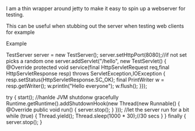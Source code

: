 I am a thin wrapper around jetty to make it easy to spin up a webserver for testing.

This can be useful when stubbing out the server when testing web clients for example


Example

TestServer server = new TestServer();
server.setHttpPort(8080);//if not set picks a random one
server.addServlet("/hello", new TestServlet() {
            @Override
            protected void service(final HttpServletRequest req,final HttpServletResponse resp) throws ServletException,IOException {
                    resp.setStatus(HttpServletResponse.SC_OK);
                    final PrintWriter w = resp.getWriter();
                        w.println("Hello everyone");
                        w.flush();
}});

try {
    start();
    //hanlde JVM shutdonw gracefully
    Runtime.getRuntime().addShutdownHook(new Thread(new Runnable() {
        @Override
        public void run() {
            server.stop();
        }
    }));
    //let the server run for a bit
    while (true) {
        Thread.yield();
        Thread.sleep(1000 * 30);//30 secs
    }
} finally {
    server.stop();
}


		
